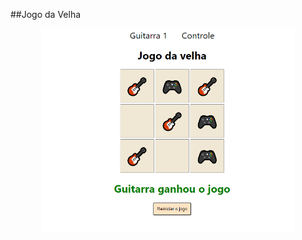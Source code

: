##Jogo da  Velha
<p align="center">
  <img alt="Jogo da velha" src="Screenshot_15.png" width="80%">
</p>
